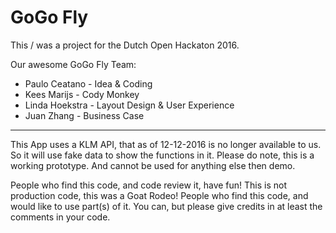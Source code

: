 # GoGo Fly

This / was a project for the Dutch Open Hackaton 2016.

Our awesome GoGo Fly Team:
- Paulo Ceatano		- Idea & Coding
- Kees Marijs		- Cody Monkey
- Linda Hoekstra	- Layout Design & User Experience
- Juan Zhang		- Business Case

---

This App uses a KLM API, that as of 12-12-2016 is no longer available to us. So it will use fake data to show the functions in it. Please do note, this is a working prototype. And cannot be used for anything else then demo.

People who find this code, and code review it, have fun! This is not production code, this was a Goat Rodeo! People who find this code, and would like to use part(s) of it. You can, but please give credits in at least the comments in your code.
